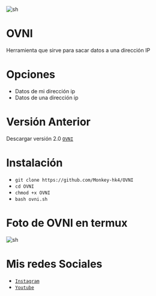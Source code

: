 ![sh](https://github.com/Monkey-hk4/OVNI/blob/main/fotos/ufo2.jpg)

# OVNI 
Herramienta que sirve para sacar datos a una dirección IP

# Opciones
- Datos de mi dirección ip
- Datos de una dirección ip 

# Versión Anterior
Descargar versión 2.0 [`OVNI`](https://github.com/Monkey-hk4/OVNI/releases/tag/v2.0)

# Instalación
* `git clone https://github.com/Monkey-hk4/OVNI`
* `cd OVNI`
* `chmod +x OVNI`
* `bash ovni.sh`

# Foto de OVNI en termux
![sh](https://github.com/Monkey-hk4/OVNI/blob/main/fotos/ufo1.jpg)

# Mis redes Sociales
- [`Instagram`](https://www.instagram.com/monkey_hk4/)
- [`Youtube`](https://www.youtube.com/channel/UCEWGSsk-U9GjCLQk9ng1fNQ)
